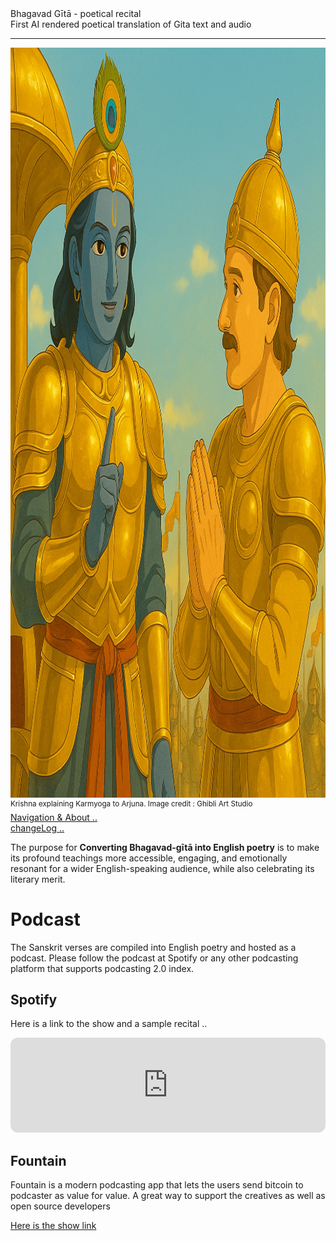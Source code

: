 
<div class="cover-huge"> Bhagavad Gītā - poetical recital</div>

<div class="centered"> First AI rendered poetical translation of Gita text and audio </div>

----

<div class="centered">
    <img src="./gitaRendition.png" alt="Gita Rendition" class="responsive"
    width = "1600"
    height = "1200" />
    
</div>
<div class="cover-small"><sup>Krishna explaining Karmyoga to Arjuna. Image credit : Ghibli Art Studio</sup></div>
<div class="cover-small">
  <div class="centered">
      <a href="./how.md">Navigation & About .. </a>
  </div>
</div>
<div class="cover-small">
  <div class="centered">
      <a href="./changeLog.md">changeLog .. </a>
  </div>
</div>

<div class="cover-medium">
  <div class="centered">
</div>
</div>



The purpose for **Converting Bhagavad-gītā into English poetry**  is to make its profound teachings more accessible, engaging, and emotionally resonant for a wider English-speaking audience, while also celebrating its literary merit.

# Podcast

The Sanskrit verses are compiled into English poetry and hosted as a podcast. Please follow the podcast at Spotify or any other podcasting platform that supports podcasting 2.0 index.

## Spotify

Here is a link to the show and a sample recital ..

<iframe style="border-radius:12px" src="https://open.spotify.com/embed/show/0FHORcEQ2D6WCk4pTbmZBb?utm_source=generator" width="100%" height="152" frameBorder="0" allowfullscreen="" allow="autoplay; clipboard-write; encrypted-media; fullscreen; picture-in-picture" loading="lazy"></iframe>


## Fountain

Fountain is a modern podcasting app that lets the users send bitcoin to podcaster as value for value. A great way to support the creatives as well as open source developers

[Here is the show link]( https://fountain.fm/show/RHSFZsKQoCZYJw6pURzp)
